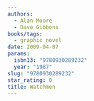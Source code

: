 ```yaml
---
authors:
  - Alan Moore
  - Dave Gibbons
books/tags:
  - graphic novel
date: 2009-04-07
params:
  isbn13: "9780930289232"
  year: "1987"
slug: "9780930289232"
star_rating: 0
title: Watchmen
---
```


<!--more-->
